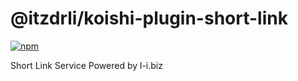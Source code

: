 # @itzdrli/koishi-plugin-short-link

[![npm](https://img.shields.io/npm/v/@itzdrli/koishi-plugin-short-link?style=flat-square)](https://www.npmjs.com/package/@itzdrli/koishi-plugin-short-link)

Short Link Service Powered by l-i.biz
